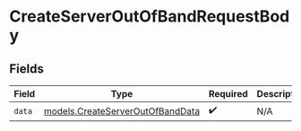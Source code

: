 # CreateServerOutOfBandRequestBody


## Fields

| Field                                                                      | Type                                                                       | Required                                                                   | Description                                                                |
| -------------------------------------------------------------------------- | -------------------------------------------------------------------------- | -------------------------------------------------------------------------- | -------------------------------------------------------------------------- |
| `data`                                                                     | [models.CreateServerOutOfBandData](../models/createserveroutofbanddata.md) | :heavy_check_mark:                                                         | N/A                                                                        |